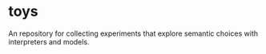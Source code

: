 # toys
An repository for collecting experiments that explore semantic choices with interpreters and models.
